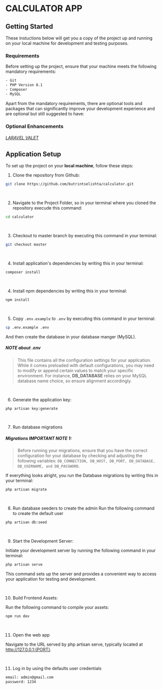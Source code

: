 
# CALCULATOR APP    


## Getting Started
These instuctions below will get you a copy of the project up and running on your local machine for development and testing purposes.

### Requirements
Before setting up the project, ensure that your machine meets the following mandatory requirements:
```bash
- Git
- PHP Version 8.1
- Composer
- MySQL
```

Apart from the mandatory requirements, there are optional tools and packages that can significantly improve your development experience and are optional but still suggested to have:

### Optional Enhancements

###### [LARAVEL VALET](https://laravel.com/docs/8.x/valet)

## Application Setup
To set up the project on your **local machine**, follow these steps:

1. Clone the repository from Github:
```bash
git clone https://github.com/butrintselishta/calculator.git
```
<br/>

2. Navigate to the Project Folder, so in your terminal where you cloned the repository execude this command:
```bash
cd calculator
```
<br/>

3. Checkout to master branch by executing this command in your terminal:
```bash
git checkout master
```

<br/>

4. Install application's dependencies by writing this in your terminal:
```bash
composer install
```

<br/>

4. Install npm dependencies by writing this in your terminal:
```bash
npm install
```

<br/>

5. Copy `.env.example` to `.env` by executing this command in your terminal:
```bash
cp .env.example .env
```
And then create the database in your database manger (MySQL).
##### NOTE about ***.env***
> This file contains all the configuration settings for your application. While it comes preloaded with default configurations, you may need to modify or append certain values to match your specific environment. For instance, **DB_DATABASE** relies on your MySQL database name choice, so ensure alignment accordingly.

<br/>

6. Generate the application key:
```bash
php artisan key:generate
```

<br/>

7. Run database migrations
##### Migrations IMPORTANT NOTE 1:
> Before running your migrations, ensure that you have the correct configuration for your database by checking and adjusting the following variables: `DB_CONNECTION, DB_HOST, DB_PORT, DB_DATABASE, DB_USERNAME, and DB_PASSWORD`.

If everything looks alright, you run the Database migrations by writing this in your terminal:
```bash
php artisan migrate
```

<br/>

8. Run database seeders to create the admin
Run the following command to create the default user
```bash
php artisan db:seed
```

<br/>

9. Start the Development Server:

Initiate your development server by running the following command in your terminal:
```bash
php artisan serve
```
This command sets up the server and provides a convenient way to access your application for testing and development.

<br/>

10. Build Frontend Assets:

Run the following command to compile your assets:
```bash
npm run dev
```

<br/>

11. Open the web app

Navigate to the URL served by php artisan serve, typically located at http://127.0.0.1:{PORT}.

<br/>

11. Log in by using the defaults user credentials

```bash
email: admin@gmail.com
password: 1234
```
